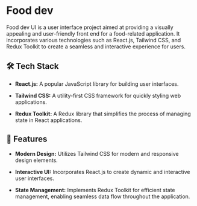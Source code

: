 # Food dev

Food dev UI is a user interface project aimed at providing a visually appealing and user-friendly front end for a food-related application. It incorporates various technologies such as React.js, Tailwind CSS, and Redux Toolkit to create a seamless and interactive experience for users.

## 🛠️ Tech Stack

- **React.js:** A popular JavaScript library for building user interfaces.

- **Tailwind CSS:** A utility-first CSS framework for quickly styling web applications.

- **Redux Toolkit:** A Redux library that simplifies the process of managing state in React applications.


## 🌟 Features

- **Modern Design:** Utilizes Tailwind CSS for modern and responsive design elements.

- **Interactive UI:** Incorporates React.js to create dynamic and interactive user interfaces.

- **State Management:** Implements Redux Toolkit for efficient state management, enabling seamless data flow throughout the application.


